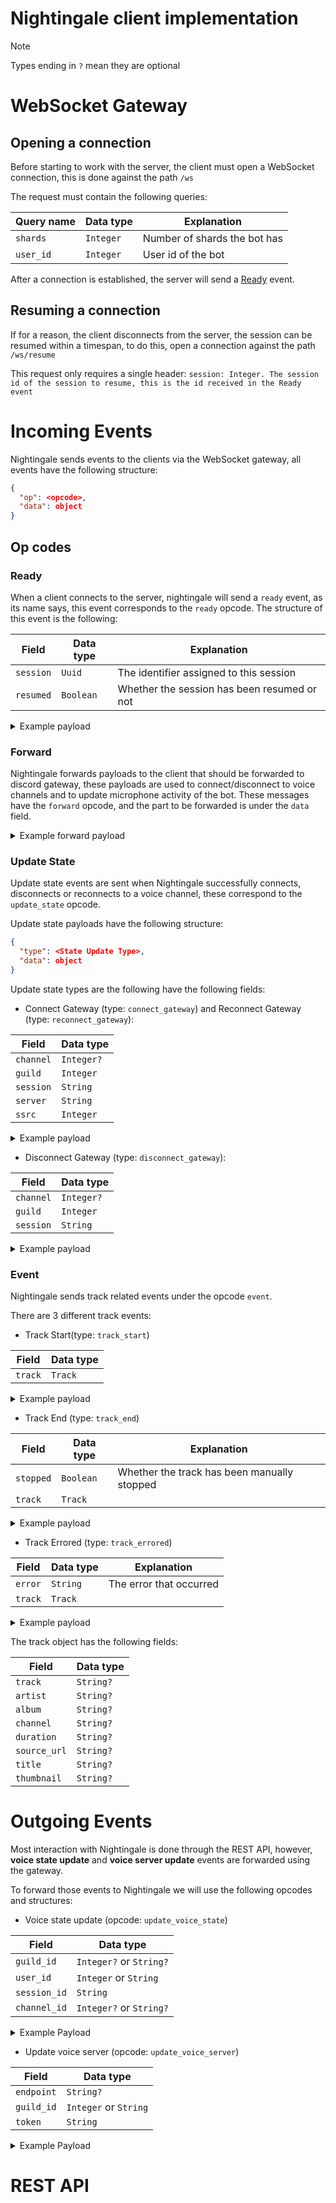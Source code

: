 # Nightingale client implementation

> [!NOTE]
> Types ending in `?` mean they are optional

# WebSocket Gateway


## Opening a connection
Before starting to work with the server, the client must open a WebSocket connection,
this is done against the path `/ws`

The request must contain the following queries:

| Query name | Data type | Explanation                  |
|------------|-----------|------------------------------|
| `shards`   | `Integer` | Number of shards the bot has |
| `user_id`  | `Integer` | User id of the bot           |

After a connection is established, the server will send a [Ready](#ready) event.

## Resuming a connection
If for a reason, the client disconnects from the server, the session can be resumed
within a timespan, to do this, open a connection against the path `/ws/resume`

This request only requires a single header:
``
session: Integer. The session id of the session to resume, this is the id received in the Ready event
``

# Incoming Events
Nightingale sends events to the clients via the WebSocket gateway, all events have the following
structure:
````json
{
  "op": <opcode>,
  "data": object
}
````

## Op codes

### Ready
When a client connects to the server, nightingale will send a `ready` event, as its name says,
this event corresponds to the `ready` opcode. The structure of this event is the following:

| Field     | Data type | Explanation                                 |
|-----------|-----------|---------------------------------------------|
| `session` | `Uuid`    | The identifier assigned to this session     |
| `resumed` | `Boolean` | Whether the session has been resumed or not |

<details>
<summary>Example payload</summary>

````json
{
  "op": "ready",
  "data": {
    "session": "ad13c35f-7bf4-413b-997d-eef2fe009f98",
    "resumed": false
  }
}
````
</details>

### Forward
Nightingale forwards payloads to the client that should be forwarded to discord gateway,
these payloads are used to connect/disconnect to voice channels and to update microphone activity of
the bot. These messages have the `forward` opcode, and the part to be forwarded is under the `data` field.

<details>
<summary>Example forward payload</summary>

````json
{
  "op": "forward",
  "data": {
    "op": 4,
    "d": {
      "channel_id": <Channel_id>,
      "guild_id": <Guild_id>,
      "self_deaf": true,
      "self_mute": false
    }
  }
}
````
</details>

### Update State
Update state events are sent when Nightingale successfully connects, disconnects or reconnects to a voice channel,
these correspond to the `update_state` opcode.

Update state payloads have the following structure:
````json
{
  "type": <State Update Type>,
  "data": object
}
````

Update state types are the following have the following fields:

- Connect Gateway (type: `connect_gateway`) and Reconnect Gateway (type: `reconnect_gateway`):

| Field     | Data type  |
|-----------|------------|
| `channel` | `Integer?` |
| `guild`   | `Integer`  |
| `session` | `String`   |
| `server`  | `String`   |
| `ssrc`    | `Integer`  |

<details>
<summary>Example payload</summary>

```json
{
  "op": "update_state",
  "data": {
    "type": "connect_gateway",
    "data": {
      "channel": <Channel_id>,
      "guild": <Guild_id>,
      "session": <Session>,
      "server": <Server>,
      "ssrc": <Ssrc>
    }
  }
}
```
</details>


- Disconnect Gateway (type: `disconnect_gateway`):

| Field     | Data type  |
|-----------|------------|
| `channel` | `Integer?` |
| `guild`   | `Integer`  |
| `session` | `String`   |

<details>
<summary>Example payload</summary>

```json
{
  "op": "update_state",
  "data": {
    "type": "disconnect_gateway",
    "data": {
      "channel": <Channel_id>,
      "guild": <Guild_id>,
      "session": <Session>
    }
  }
}
```
</details>

### Event
Nightingale sends track related events under the opcode `event`.

There are 3 different track events:

- Track Start(type: `track_start`)

| Field   | Data type |
|---------|-----------|
| `track` | `Track`   |

<details>
<summary>Example payload</summary>

```json
{
  "op": "event",
  "data": {
    "type": "track_start",
    "data": <Track object>
  }
}
```
</details>

- Track End (type: `track_end`)

| Field     | Data type | Explanation                                 |
|-----------|-----------|---------------------------------------------|
| `stopped` | `Boolean` | Whether the track has been manually stopped |
| `track`   | `Track`   |                                             |

<details>
<summary>Example payload</summary>

```json
{
  "op": "event",
  "data": {
    "type": "track_end",
    "data": {
      "stopped": false,
      "track": <Track object>
    }
  }
}
```
</details>

- Track Errored (type: `track_errored`)

| Field   | Data type | Explanation             |
|---------|-----------|-------------------------|
| `error` | `String`  | The error that occurred |
| `track` | `Track`   |                         |

<details>
<summary>Example payload</summary>

```json
{
  "op": "event",
  "data": {
    "type": "track_errored",
    "data": {
      "error": "Something failed",
      "track": <Track object>
    }
  }
}
```
</details>

The track object has the following fields:

| Field        | Data type |
|--------------|-----------|
| `track`      | `String?` |
| `artist`     | `String?` |
| `album`      | `String?` |
| `channel`    | `String?` |
| `duration`   | `String?` |
| `source_url` | `String?` |
| `title`      | `String?` |
| `thumbnail`  | `String?` |

# Outgoing Events
Most interaction with Nightingale is done through the REST API, however, **voice state update** and
**voice server update** events are forwarded using the gateway.

To forward those events to Nightingale we will use the following opcodes and structures:

- Voice state update (opcode: `update_voice_state`)

| Field        | Data type               |
|--------------|-------------------------|
| `guild_id`   | `Integer?` or `String?` |
| `user_id`    | `Integer` or `String`   |
| `session_id` | `String`                |
| `channel_id` | `Integer?` or `String?` |

<details>
<summary>Example Payload</summary>

```json
{
  "op": "update_voice_state",
  "data": {
    "guild_id": <Guild_Id>,
    "user_id": <User_id>,
    "session_id": <Session_id>,
    "channel_id": <Channel_id>
  }
}
```
</details>

- Update voice server (opcode: `update_voice_server`)

| Field      | Data type             |
|------------|-----------------------|
| `endpoint` | `String?`             |
| `guild_id` | `Integer` or `String` |
| `token`    | `String`              |

<details>
<summary>Example Payload</summary>

```json
{
  "op": "update_voice_server",
  "data": {
    "endpoint": <Endpoint>,
    "guild_id": <Guild_id>,
    "token": <Token>,
  }
}
```
</details>

# REST API
